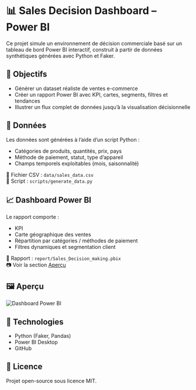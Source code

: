 # 📊 Sales Decision Dashboard – Power BI

Ce projet simule un environnement de décision commerciale basé sur un tableau de bord Power BI interactif, construit à partir de données synthétiques générées avec Python et Faker.

## 📌 Objectifs

- Générer un dataset réaliste de ventes e-commerce
- Créer un rapport Power BI avec KPI, cartes, segments, filtres et tendances
- Illustrer un flux complet de données jusqu’à la visualisation décisionnelle

## 🧪 Données

Les données sont générées à l’aide d’un script Python :
- Catégories de produits, quantités, prix, pays
- Méthode de paiement, statut, type d’appareil
- Champs temporels exploitables (mois, saisonnalité)

📁 Fichier CSV : `data/sales_data.csv`  
📄 Script : `scripts/generate_data.py`

## 📈 Dashboard Power BI

Le rapport comporte :
- KPI
- Carte géographique des ventes
- Répartition par catégories / méthodes de paiement
- Filtres dynamiques et segmentation client

📄 Rapport : `report/Sales_Decision_making.pbix`  
📷 Voir la section [Aperçu](#aperçu)

## 🖼️ Aperçu

![Dashboard Power BI](screenshots/dashboard_overview.png)

## 🔧 Technologies

- Python (Faker, Pandas)
- Power BI Desktop
- GitHub

## 📄 Licence

Projet open-source sous licence MIT.
